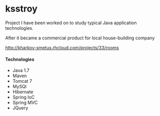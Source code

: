 # ksstroy
Project I have been worked on to study typical Java application technologies.

After it became a commercial product for local house-building company 

http://kharkov-smetus.rhcloud.com/projects/33/rooms
<h4> Technologies</h4>
 <ul>
 <li>Java 1.7</li>
 <li>Maven</li>
  <li>Tomcat 7</li>
   <li>MySQl</li>
    <li>Hibernate</li>
     <li>Spring IoC</li>
      <li>Spring MVC</li>
         <li>JQuery</li>
        
 </ul>

